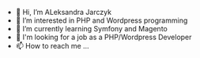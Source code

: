 - 👋 Hi, I’m ALeksandra Jarczyk
- 👀 I’m interested in PHP and Wordpress programming
- 🌱 I’m currently learning Symfony and Magento
- 💞️ I'm looking for a job as a PHP/Wordpress Developer 
- 📫 How to reach me ...

<!---
olajarczyk/olajarczyk is a ✨ special ✨ repository because its `README.md` (this file) appears on your GitHub profile.
You can click the Preview link to take a look at your changes.
--->
